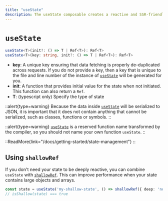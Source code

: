 ```yaml
---
title: "useState"
description: The useState composable creates a reactive and SSR-friendly shared state.
---
```


# `useState`

```ts
useState<T>(init?: () => T | Ref<T>): Ref<T>
useState<T>(key: string, init?: () => T | Ref<T>): Ref<T>
```

* **key**: A unique key ensuring that data fetching is properly de-duplicated across requests. If you do not provide a key, then a key that is unique to the file and line number of the instance of [`useState`](/docs/api/composables/use-state) will be generated for you.
* **init**: A function that provides initial value for the state when not initiated. This function can also return a `Ref`.
* **T**: (typescript only) Specify the type of state

::alert{type=warning}
Because the data inside [`useState`](/docs/api/composables/use-state) will be serialized to JSON, it is important that it does not contain anything that cannot be serialized, such as classes, functions or symbols.
::

::alert{type=warning}
[`useState`](/docs/api/composables/use-state) is a reserved function name transformed by the compiler, so you should not name your own function `useState`.
::

::ReadMore{link="/docs/getting-started/state-management"}
::

## Using `shallowRef`

If you don't need your state to be deeply reactive, you can combine `useState` with [`shallowRef`](https://vuejs.org/api/reactivity-advanced.html#shallowref). This can improve performance when your state contains large objects and arrays.

```ts
const state = useState('my-shallow-state', () => shallowRef({ deep: 'not reactive' }))
// isShallow(state) === true
```
